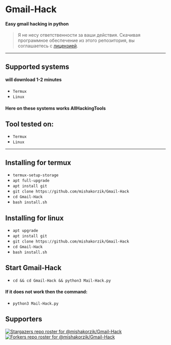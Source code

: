 # Gmail-Hack
#### Easy gmail hacking in python

> Я не несу ответственности за ваши действия. Скачивая программное обеспечение из этого репозитория, вы соглашаетесь с [лицензией](https://github.com/mishakorzik/Gmail-Hack/blob/main/LICENSE).

---------
## Supported systems
#### will download 1-2 minutes

* `Termux`
* `Linux`

#### Here on these systems works AllHackingTools

## Tool tested on:

* `Termux`
* `Linux`

---
<a id="installing"></a>
## Installing for termux

* `termux-setup-storage`
* `apt full-upgrade`
* `apt install git`
* `git clone https://github.com/mishakorzik/Gmail-Hack`
* `cd Gmail-Hack`
* `bash install.sh`

## Installing for linux

* `apt upgrade`
* `apt install git`
* `git clone https://github.com/mishakorzik/Gmail-Hack`
* `cd Gmail-Hack`
* `bash install.sh`

## Start Gmail-Hack

* `cd && cd Gmail-Hack && python3 Mail-Hack.py`
#### If it does not work then the command:
* `python3 Mail-Hack.py`

## Supporters
[![Stargazers repo roster for @mishakorzik/Gmail-Hack](https://reporoster.com/stars/mishakorzik/Gmail-Hack)](https://github.com/mishakorzik/Gmail-Hack/stargazers)
[![Forkers repo roster for @mishakorzik/Gmail-Hack](https://reporoster.com/forks/mishakorzik/Gmail-Hack)](https://github.com/mishakorzik/Gmail-Hack/members)

